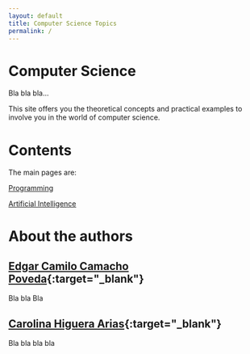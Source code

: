 ```yaml
---
layout: default
title: Computer Science Topics
permalink: /
---
```


# Computer Science

Bla bla bla...

This site offers you the theoretical concepts and practical examples to involve you in the world of computer science.

# Contents

The main pages are:

[Programming](/cstopics/programming)

[Artificial Intelligence](/cstopics/artificial-intelligence)

# About the authors

## [Edgar Camilo Camacho Poveda](https://scholar.google.com/citations?hl=en&user=tJG988kAAAAJ){:target="_blank"}

Bla bla Bla

## [Carolina Higuera Arias](https://scholar.google.com/citations?user=ZaxycbsAAAAJ&hl=en){:target="_blank"}

Bla bla bla bla
